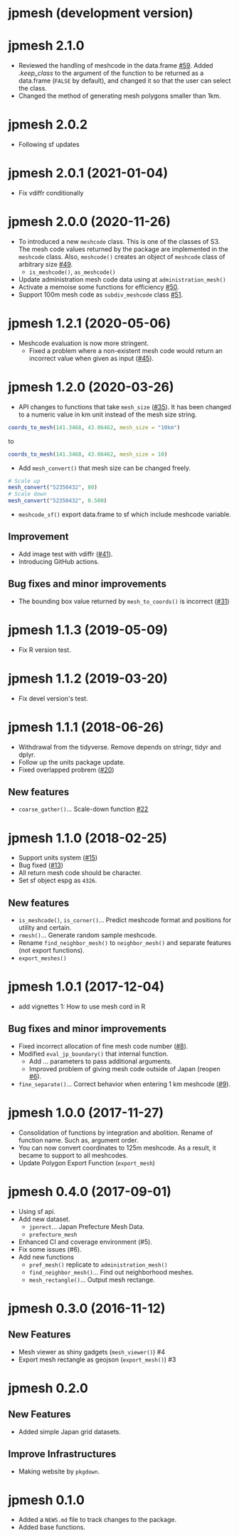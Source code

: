 # jpmesh (development version)

# jpmesh 2.1.0

- Reviewed the handling of meshcode in the data.frame [#59](https://github.com/uribo/jpmesh/pull/59). Added *.keep_class* to the argument of the function to be returned as a data.frame (`FALSE` by default), and changed it so that the user can select the class.
- Changed the method of generating mesh polygons smaller than 1km.

# jpmesh 2.0.2

- Following sf updates

# jpmesh 2.0.1 (2021-01-04)

- Fix vdiffr conditionally

# jpmesh 2.0.0 (2020-11-26)

- To introduced a new `meshcode` class. This is one of the classes of S3. The mesh code values returned by the package are implemented in the `meshcode` class. Also, `meshcode()` creates an object of `meshcode` class of arbitrary size [#49](https://github.com/uribo/jpmesh/pull/49).
    - `is_meshcode()`, `as_meshcode()`
- Update administration mesh code data using at `administration_mesh()`
- Activate a memoise some functions for efficiency [#50](https://github.com/uribo/jpmesh/pull/50).
- Support 100m mesh code as `subdiv_meshcode` class [#51](https://github.com/uribo/jpmesh/pull/51).

# jpmesh 1.2.1 (2020-05-06)

- Meshcode evaluation is now more stringent.
    - Fixed a problem where a non-existent mesh code would return an incorrect value when given as input ([#45](https://github.com/uribo/jpmesh/issues/45)).

# jpmesh 1.2.0 (2020-03-26)

- API changes to functions that take `mesh_size` ([#35](https://github.com/uribo/jpmesh/issues/35)). It has been changed to a numeric value in km unit instead of the mesh size string.

```r
coords_to_mesh(141.3468, 43.06462, mesh_size = "10km")
```

to

```r
coords_to_mesh(141.3468, 43.06462, mesh_size = 10)
```

- Add `mesh_convert()` that mesh size can be changed freely.

```r
# Scale up
mesh_convert("52350432", 80)
# Scale down
mesh_convert("52350432", 0.500)
```

- `meshcode_sf()` export data.frame to sf which include meshcode variable.

## Improvement

- Add image test with vdiffr ([#41](https://github.com/uribo/jpmesh/pull/41)).
- Introducing GitHub actions.

## Bug fixes and minor improvements

- The bounding box value returned by `mesh_to_coords()` is incorrect ([#31](https://github.com/uribo/jpmesh/issues/31))

# jpmesh 1.1.3 (2019-05-09)

- Fix R version test.

# jpmesh 1.1.2 (2019-03-20)

- Fix devel version's test.

# jpmesh 1.1.1 (2018-06-26)

- Withdrawal from the tidyverse. Remove depends on stringr, tidyr and dplyr.
- Follow up the units package update.
- Fixed overlapped probrem ([#20](https://github.com/uribo/jpmesh/issues/20))

## New features

- `coarse_gather()`... Scale-down function [#22](https://github.com/uribo/jpmesh/issues/22)

# jpmesh 1.1.0 (2018-02-25)

- Support units system ([#15](https://github.com/uribo/jpmesh/issues/15))
- Bug fixed ([#13](https://github.com/uribo/jpmesh/issues/13))
- All return mesh code should be character.
- Set sf object espg as `4326`.

## New features

- `is_meshcode()`, `is_corner()`... Predict meshcode format and positions for utility and certain.
- `rmesh()`... Generate random sample meshcode.
- Rename `find_neighbor_mesh()` to `neighbor_mesh()` and separate features (not export functions).
- `export_meshes()`

# jpmesh 1.0.1 (2017-12-04)

- add vignettes 1: How to use mesh cord in R

## Bug fixes and minor improvements

- Fixed incorrect allocation of fine mesh code number ([#8](https://github.com/uribo/jpmesh/issues/8)).
- Modified `eval_jp_boundary()` that internal function.
    - Add ... parameters to pass additional arguments.
    - Improved problem of giving mesh code outside of Japan (reopen [#6](https://github.com/uribo/jpmesh/issues/6)).
- `fine_separate()`... Correct behavior when entering 1 km meshcode ([#9](https://github.com/uribo/jpmesh/issues/9)).

# jpmesh 1.0.0 (2017-11-27)

- Consolidation of functions by integration and abolition. Rename of function name. Such as, argument order.
- You can now convert coordinates to 125m meshcode. As a result, it became to support to all meshcodes.
- Update Polygon Export Function (`export_mesh`)

# jpmesh 0.4.0 (2017-09-01)

- Using sf api.
- Add new dataset.
    - `jpnrect`... Japan Prefecture Mesh Data.
    - `prefecture_mesh`
- Enhanced CI and coverage environment (#5).
- Fix some issues (#6).
- Add new functions
    - `pref_mesh()` replicate to `administration_mesh()`
    - `find_neighbor_mesh()`... Find out neighborhood meshes.
    - `mesh_rectangle()`... Output mesh rectange.

# jpmesh 0.3.0 (2016-11-12)

## New Features

- Mesh viewer as shiny gadgets (`mesh_viewer()`) #4
- Export mesh rectangle as geojson (`export_mesh()`) #3

# jpmesh 0.2.0

## New Features

- Added simple Japan grid datasets.

## Improve Infrastructures

- Making website by `pkgdown`.

# jpmesh 0.1.0

- Added a `NEWS.md` file to track changes to the package.
- Added base functions.

